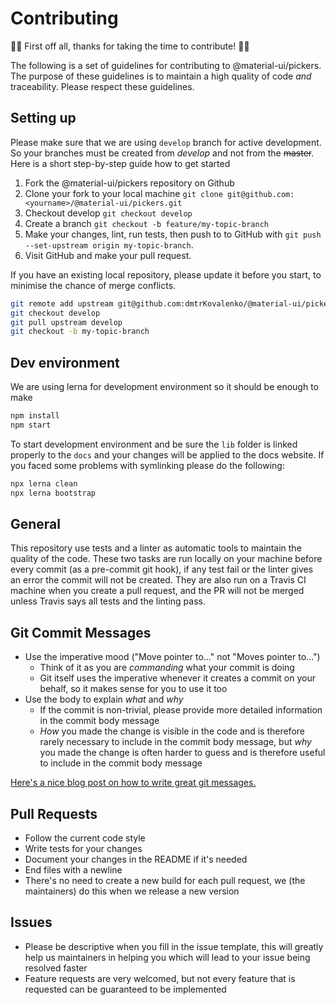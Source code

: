 # Contributing

:raised_hands::tada: First off all, thanks for taking the time to contribute! :tada::raised_hands:

The following is a set of guidelines for contributing to @material-ui/pickers. The purpose of these
guidelines is to maintain a high quality of code _and_ traceability. Please respect these
guidelines.

## Setting up

Please make sure that we are using `develop` branch for active development. So your branches must be created from _develop_ and not from the ~~master~~. Here is a short step-by-step guide how to get started

1. Fork the @material-ui/pickers repository on Github
2. Clone your fork to your local machine `git clone git@github.com:<yourname>/@material-ui/pickers.git`
3. Checkout develop `git checkout develop`
4. Create a branch `git checkout -b feature/my-topic-branch`
5. Make your changes, lint, run tests, then push to to GitHub with `git push --set-upstream origin my-topic-branch`.
6. Visit GitHub and make your pull request.

If you have an existing local repository, please update it before you start, to minimise the chance of merge conflicts.

```sh
git remote add upstream git@github.com:dmtrKovalenko/@material-ui/pickers.git
git checkout develop
git pull upstream develop
git checkout -b my-topic-branch
```

## Dev environment

We are using lerna for development environment so it should be enough to make

```sh
npm install
npm start
```

To start development environment and be sure the `lib` folder is linked properly to the `docs` and your changes will be applied to the docs website. If you faced some problems with symlinking please do the following:

```sh
npx lerna clean
npx lerna bootstrap
```

## General

This repository use tests and a linter as automatic tools to maintain the quality of the code.
These two tasks are run locally on your machine before every commit (as a pre-commit git hook),
if any test fail or the linter gives an error the commit will not be created. They are also run on
a Travis CI machine when you create a pull request, and the PR will not be merged unless Travis
says all tests and the linting pass.

## Git Commit Messages

- Use the imperative mood ("Move pointer to..." not "Moves pointer to...")
  - Think of it as you are _commanding_ what your commit is doing
  - Git itself uses the imperative whenever it creates a commit on your behalf, so it makes sense
    for you to use it too
- Use the body to explain _what_ and _why_
  - If the commit is non-trivial, please provide more detailed information in the commit body
    message
  - _How_ you made the change is visible in the code and is therefore rarely necessary to include
    in the commit body message, but _why_ you made the change is often harder to guess and is
    therefore useful to include in the commit body message

[Here's a nice blog post on how to write great git messages.](http://chris.beams.io/posts/git-commit/)

## Pull Requests

- Follow the current code style
- Write tests for your changes
- Document your changes in the README if it's needed
- End files with a newline
- There's no need to create a new build for each pull request, we (the maintainers) do this when we
  release a new version

## Issues

- Please be descriptive when you fill in the issue template, this will greatly help us maintainers
  in helping you which will lead to your issue being resolved faster
- Feature requests are very welcomed, but not every feature that is requested can be guaranteed
  to be implemented
